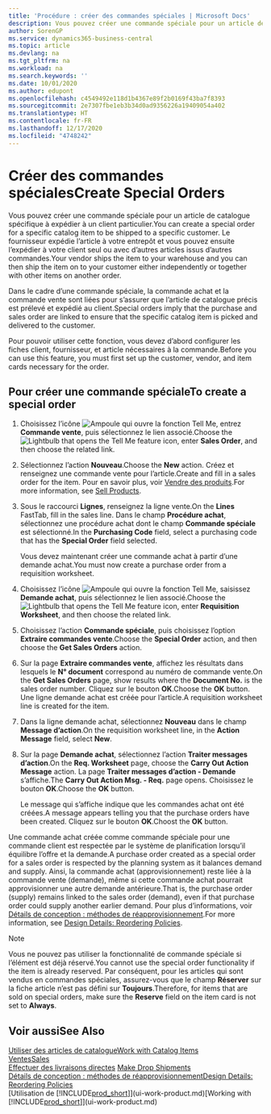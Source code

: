 ```yaml
---
title: 'Procédure : créer des commandes spéciales | Microsoft Docs'
description: Vous pouvez créer une commande spéciale pour un article de catalogue spécifique à expédier à un client particulier. Le fournisseur expédie l’article à votre entrepôt et vous pouvez ensuite l’expédier à votre client seul ou avec d’autres articles issus d’autres commandes.
author: SorenGP
ms.service: dynamics365-business-central
ms.topic: article
ms.devlang: na
ms.tgt_pltfrm: na
ms.workload: na
ms.search.keywords: ''
ms.date: 10/01/2020
ms.author: edupont
ms.openlocfilehash: c4549492e118d1b4367e89f2b0169f43ba7f8393
ms.sourcegitcommit: 2e7307fbe1eb3b34d0ad9356226a19409054a402
ms.translationtype: HT
ms.contentlocale: fr-FR
ms.lasthandoff: 12/17/2020
ms.locfileid: "4748242"
---
```

# <a name="create-special-orders"></a><span data-ttu-id="eed64-104">Créer des commandes spéciales</span><span class="sxs-lookup"><span data-stu-id="eed64-104">Create Special Orders</span></span>
<span data-ttu-id="eed64-105">Vous pouvez créer une commande spéciale pour un article de catalogue spécifique à expédier à un client particulier.</span><span class="sxs-lookup"><span data-stu-id="eed64-105">You can create a special order for a specific catalog item to be shipped to a specific customer.</span></span> <span data-ttu-id="eed64-106">Le fournisseur expédie l’article à votre entrepôt et vous pouvez ensuite l’expédier à votre client seul ou avec d’autres articles issus d’autres commandes.</span><span class="sxs-lookup"><span data-stu-id="eed64-106">Your vendor ships the item to your warehouse and you can then ship the item on to your customer either independently or together with other items on another order.</span></span>  

<span data-ttu-id="eed64-107">Dans le cadre d’une commande spéciale, la commande achat et la commande vente sont liées pour s’assurer que l’article de catalogue précis est prélevé et expédié au client.</span><span class="sxs-lookup"><span data-stu-id="eed64-107">Special orders imply that the purchase and sales order are linked to ensure that the specific catalog item is picked and delivered to the customer.</span></span>  

<span data-ttu-id="eed64-108">Pour pouvoir utiliser cette fonction, vous devez d’abord configurer les fiches client, fournisseur, et article nécessaires à la commande.</span><span class="sxs-lookup"><span data-stu-id="eed64-108">Before you can use this feature, you must first set up the customer, vendor, and item cards necessary for the order.</span></span>  

## <a name="to-create-a-special-order"></a><span data-ttu-id="eed64-109">Pour créer une commande spéciale</span><span class="sxs-lookup"><span data-stu-id="eed64-109">To create a special order</span></span>  
1.  <span data-ttu-id="eed64-110">Choisissez l’icône ![Ampoule qui ouvre la fonction Tell Me](media/ui-search/search_small.png "Dites-moi ce que vous voulez faire"), entrez **Commande vente**, puis sélectionnez le lien associé.</span><span class="sxs-lookup"><span data-stu-id="eed64-110">Choose the ![Lightbulb that opens the Tell Me feature](media/ui-search/search_small.png "Tell me what you want to do") icon, enter **Sales Order**, and then choose the related link.</span></span>  
2. <span data-ttu-id="eed64-111">Sélectionnez l’action **Nouveau**.</span><span class="sxs-lookup"><span data-stu-id="eed64-111">Choose the **New** action.</span></span> <span data-ttu-id="eed64-112">Créez et renseignez une commande vente pour l’article.</span><span class="sxs-lookup"><span data-stu-id="eed64-112">Create and fill in a  sales order for the item.</span></span> <span data-ttu-id="eed64-113">Pour en savoir plus, voir [Vendre des produits](sales-how-sell-products.md).</span><span class="sxs-lookup"><span data-stu-id="eed64-113">For more information, see [Sell Products](sales-how-sell-products.md).</span></span>
3.  <span data-ttu-id="eed64-114">Sous le raccourci **Lignes**, renseignez la ligne vente.</span><span class="sxs-lookup"><span data-stu-id="eed64-114">On the **Lines** FastTab, fill in the sales line.</span></span> <span data-ttu-id="eed64-115">Dans le champ **Procédure achat**, sélectionnez une procédure achat dont le champ **Commande spéciale** est sélectionné.</span><span class="sxs-lookup"><span data-stu-id="eed64-115">In the **Purchasing Code** field, select a purchasing code that has the **Special Order** field selected.</span></span>

    <span data-ttu-id="eed64-116">Vous devez maintenant créer une commande achat à partir d’une demande achat.</span><span class="sxs-lookup"><span data-stu-id="eed64-116">You must now create a purchase order from a requisition worksheet.</span></span>  
4. <span data-ttu-id="eed64-117">Choisissez l’icône ![Ampoule qui ouvre la fonction Tell Me](media/ui-search/search_small.png "Dites-moi ce que vous voulez faire"), saisissez **Demande achat**, puis sélectionnez le lien associé.</span><span class="sxs-lookup"><span data-stu-id="eed64-117">Choose the ![Lightbulb that opens the Tell Me feature](media/ui-search/search_small.png "Tell me what you want to do") icon, enter **Requisition Worksheet**, and then choose the related link.</span></span>  
5. <span data-ttu-id="eed64-118">Choisissez l’action **Commande spéciale**, puis choisissez l’option **Extraire commandes vente**.</span><span class="sxs-lookup"><span data-stu-id="eed64-118">Choose the **Special Order** action, and then choose the **Get Sales Orders** action.</span></span>  
6.  <span data-ttu-id="eed64-119">Sur la page **Extraire commandes vente**, affichez les résultats dans lesquels le **N° document** correspond au numéro de commande vente.</span><span class="sxs-lookup"><span data-stu-id="eed64-119">On the **Get Sales Orders** page, show results where the **Document No.** is the sales order number.</span></span> <span data-ttu-id="eed64-120">Cliquez sur le bouton **OK**.</span><span class="sxs-lookup"><span data-stu-id="eed64-120">Choose the **OK** button.</span></span> <span data-ttu-id="eed64-121">Une ligne demande achat est créée pour l’article.</span><span class="sxs-lookup"><span data-stu-id="eed64-121">A requisition worksheet line is created for the item.</span></span>  
7.  <span data-ttu-id="eed64-122">Dans la ligne demande achat, sélectionnez **Nouveau** dans le champ **Message d’action**.</span><span class="sxs-lookup"><span data-stu-id="eed64-122">On the requisition worksheet line, in the **Action Message** field, select **New**.</span></span>  
8.  <span data-ttu-id="eed64-123">Sur la page **Demande achat**, sélectionnez l’action **Traiter messages d’action**.</span><span class="sxs-lookup"><span data-stu-id="eed64-123">On the **Req. Worksheet** page, choose the **Carry Out Action Message** action.</span></span> <span data-ttu-id="eed64-124">La page **Traiter messages d’action - Demande** s’affiche.</span><span class="sxs-lookup"><span data-stu-id="eed64-124">The **Carry Out Action Msg. - Req.** page opens.</span></span> <span data-ttu-id="eed64-125">Choisissez le bouton **OK**.</span><span class="sxs-lookup"><span data-stu-id="eed64-125">Choose the **OK** button.</span></span>  

    <span data-ttu-id="eed64-126">Le message qui s’affiche indique que les commandes achat ont été créées.</span><span class="sxs-lookup"><span data-stu-id="eed64-126">A message appears telling you that the purchase orders have been created.</span></span> <span data-ttu-id="eed64-127">Cliquez sur le bouton **OK**.</span><span class="sxs-lookup"><span data-stu-id="eed64-127">Choost the **OK** button.</span></span>  

<span data-ttu-id="eed64-128">Une commande achat créée comme commande spéciale pour une commande client est respectée par le système de planification lorsqu’il équilibre l’offre et la demande.</span><span class="sxs-lookup"><span data-stu-id="eed64-128">A purchase order created as a special order for a sales order is respected by the planning system as it balances demand and supply.</span></span> <span data-ttu-id="eed64-129">Ainsi, la commande achat (approvisionnement) reste liée à la commande vente (demande), même si cette commande achat pourrait approvisionner une autre demande antérieure.</span><span class="sxs-lookup"><span data-stu-id="eed64-129">That is, the purchase order (supply) remains linked to the sales order (demand), even if that purchase order could supply another earlier demand.</span></span> <span data-ttu-id="eed64-130">Pour plus d’informations, voir [Détails de conception : méthodes de réapprovisionnement](design-details-reservation-order-tracking-and-action-messaging.md).</span><span class="sxs-lookup"><span data-stu-id="eed64-130">For more information, see [Design Details: Reordering Policies](design-details-reservation-order-tracking-and-action-messaging.md).</span></span>  

> [!NOTE]  
>  <span data-ttu-id="eed64-131">Vous ne pouvez pas utiliser la fonctionnalité de commande spéciale si l’élément est déjà réservé.</span><span class="sxs-lookup"><span data-stu-id="eed64-131">You cannot use the special order functionality if the item is already reserved.</span></span> <span data-ttu-id="eed64-132">Par conséquent, pour les articles qui sont vendus en commandes spéciales, assurez\-vous que le champ **Réserver** sur la fiche article n’est pas défini sur **Toujours**.</span><span class="sxs-lookup"><span data-stu-id="eed64-132">Therefore, for items that are sold on special orders, make sure the **Reserve** field on the item card is not set to **Always**.</span></span>  

## <a name="see-also"></a><span data-ttu-id="eed64-133">Voir aussi</span><span class="sxs-lookup"><span data-stu-id="eed64-133">See Also</span></span>  
[<span data-ttu-id="eed64-134">Utiliser des articles de catalogue</span><span class="sxs-lookup"><span data-stu-id="eed64-134">Work with Catalog Items</span></span>](inventory-how-work-nonstock-items.md)  
[<span data-ttu-id="eed64-135">Ventes</span><span class="sxs-lookup"><span data-stu-id="eed64-135">Sales</span></span>](sales-manage-sales.md)  
<span data-ttu-id="eed64-136">[Effectuer des livraisons directes](sales-how-drop-shipment.md) </span><span class="sxs-lookup"><span data-stu-id="eed64-136">[Make Drop Shipments](sales-how-drop-shipment.md) </span></span>  
[<span data-ttu-id="eed64-137">Détails de conception : méthodes de réapprovisionnement</span><span class="sxs-lookup"><span data-stu-id="eed64-137">Design Details: Reordering Policies</span></span>](design-details-reservation-order-tracking-and-action-messaging.md)  
<span data-ttu-id="eed64-138">[Utilisation de [!INCLUDE[prod_short](includes/prod_short.md)]](ui-work-product.md)</span><span class="sxs-lookup"><span data-stu-id="eed64-138">[Working with [!INCLUDE[prod_short](includes/prod_short.md)]](ui-work-product.md)</span></span>
